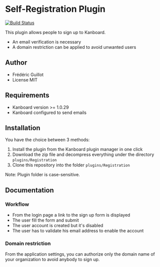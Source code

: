 Self-Registration Plugin
========================

[![Build Status](https://travis-ci.org/kanboard/plugin-registration.svg?branch=master)](https://travis-ci.org/kanboard/plugin-registration)

This plugin allows people to sign up to Kanboard.

- An email verification is necessary
- A domain restriction can be applied to avoid unwanted users

Author
------

- Frédéric Guillot
- License MIT

Requirements
------------

- Kanboard version >= 1.0.29
- Kanboard configured to send emails

Installation
------------

You have the choice between 3 methods:

1. Install the plugin from the Kanboard plugin manager in one click
2. Download the zip file and decompress everything under the directory `plugins/Registration`
3. Clone this repository into the folder `plugins/Registration`

Note: Plugin folder is case-sensitive.

Documentation
-------------

### Workflow

- From the login page a link to the sign up form is displayed
- The user fill the form and submit
- The user account is created but it's disabled
- The user has to validate his email address to enable the account

### Domain restriction

From the application settings, you can authorize only the domain name of your organization to avoid anybody to sign up.
